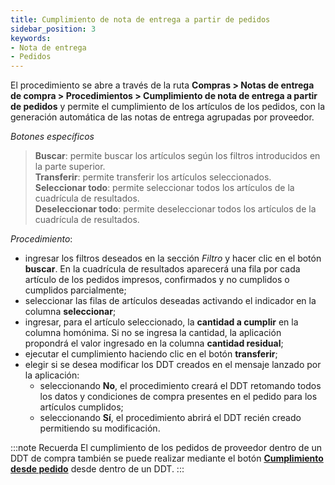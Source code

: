 ```yaml
---
title: Cumplimiento de nota de entrega a partir de pedidos
sidebar_position: 3
keywords:
- Nota de entrega
- Pedidos 
---
```


El procedimiento se abre a través de la ruta **Compras > Notas de entrega de compra > Procedimientos > Cumplimiento de nota de entrega a partir de pedidos** y permite el cumplimiento de los artículos de los pedidos, con la generación automática de las notas de entrega agrupadas por proveedor.

*Botones específicos*

> **Buscar**: permite buscar los artículos según los filtros introducidos en la parte superior.  
> **Transferir**: permite transferir los artículos seleccionados.  
> **Seleccionar todo**: permite seleccionar todos los artículos de la cuadrícula de resultados.  
> **Deseleccionar todo**: permite deseleccionar todos los artículos de la cuadrícula de resultados.  

*Procedimiento*:  

- ingresar los filtros deseados en la sección *Filtro* y hacer clic en el botón **buscar**. En la cuadrícula de resultados aparecerá una fila por cada artículo de los pedidos impresos, confirmados y no cumplidos o cumplidos parcialmente;  
- seleccionar las filas de artículos deseadas activando el indicador en la columna **seleccionar**;  
- ingresar, para el artículo seleccionado, la **cantidad a cumplir** en la columna homónima. Si no se ingresa la cantidad, la aplicación propondrá el valor ingresado en la columna **cantidad residual**;  
- ejecutar el cumplimiento haciendo clic en el botón **transferir**;  
- elegir si se desea modificar los DDT creados en el mensaje lanzado por la aplicación:  
    - seleccionando **No**, el procedimiento creará el DDT retomando todos los datos y condiciones de compra presentes en el pedido para los artículos cumplidos;  
    - seleccionando **Sí**, el procedimiento abrirá el DDT recién creado permitiendo su modificación.

:::note Recuerda
El cumplimiento de los pedidos de proveedor dentro de un DDT de compra también se puede realizar mediante el botón [**Cumplimiento desde pedido**](/docs/purchase/purchase-delivery-note/insert-purchase-delivery-note/purchase-delivery-note) desde dentro de un DDT.
:::